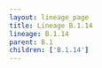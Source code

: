 ```yaml
---
layout: lineage_page
title: Lineage B.1.14
lineage: B.1.14
parent: B.1
children: ['B.1.14']
---
```


